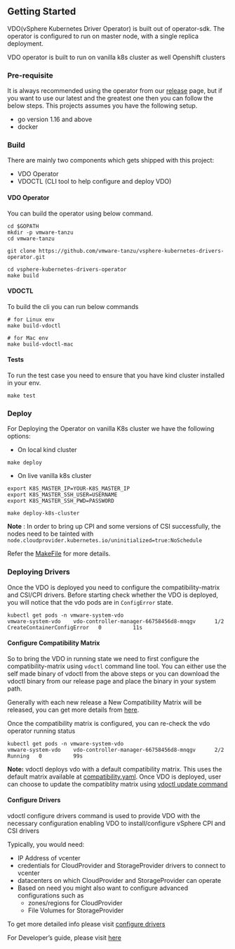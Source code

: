 ## Getting Started

VDO(vSphere Kubernetes Driver Operator) is built out of operator-sdk.
The operator is configured to run on master node, with a single replica deployment.

VDO operator is built to run on vanilla k8s cluster as well Openshift clusters


### Pre-requisite
It is always recommended using the operator from our [release](https://github.com/vmware-tanzu/vsphere-kubernetes-drivers-operator/releases) page, but if you want to use our
latest and the greatest one then you can follow the below steps. This projects assumes you have the following setup.
- go version 1.16 and above
- docker

### Build

There are mainly two components which gets shipped with this project:
- VDO Operator
- VDOCTL (CLI tool to help configure and deploy VDO)

#### VDO Operator
You can build the operator using below command.
```shell
cd $GOPATH
mkdir -p vmware-tanzu
cd vmware-tanzu

git clone https://github.com/vmware-tanzu/vsphere-kubernetes-drivers-operator.git

cd vsphere-kubernetes-drivers-operator
make build
```

#### VDOCTL
To build the cli you can run below commands
```shell
# for Linux env
make build-vdoctl

# for Mac env
make build-vdoctl-mac
```

#### Tests
To run the test case you need to ensure that you have kind cluster installed in your env.
```shell
make test
```

### Deploy
For Deploying the Operator on vanilla K8s cluster we have the following options:

- On local kind cluster
```shell
make deploy
```
- On live vanilla k8s cluster
```shell
export K8S_MASTER_IP=YOUR-K8S_MASTER_IP
export K8S_MASTER_SSH_USER=USERNAME
export K8S_MASTER_SSH_PWD=PASSWORD

make deploy-k8s-cluster
```

**Note** : In order to bring up CPI and some versions of CSI successfully, the nodes need to be tainted with
`node.cloudprovider.kubernetes.io/uninitialized=true:NoSchedule`

Refer the [MakeFile](../../Makefile) for more details.


### Deploying Drivers

Once the VDO is deployed you need to configure the compatibility-matrix
and CSI/CPI drivers.
Before starting check whether the VDO is deployed, you will notice that
the vdo pods are in `ConfigError` state.
```shell
kubectl get pods -n vmware-system-vdo
vmware-system-vdo    vdo-controller-manager-66758456d8-mnqgv      1/2     CreateContainerConfigError   0          11s
```

#### Configure Compatibility Matrix
So to bring the VDO in running state we need to first configure the
compatibility-matrix using `vdoctl` command line tool. You can either use the
self made binary of vdoctl from the above steps or you can download the
vdoctl binary from our release page and place the binary in your system path.


Generally with each new release a New Compatibility Matrix will be released,
you can get more details from [here](https://github.com/vmware-tanzu/vsphere-kubernetes-drivers-operator/releases).

Once the compatibility matrix is configured, you can re-check the vdo operator running status
```shell
kubectl get pods -n vmware-system-vdo
vmware-system-vdo    vdo-controller-manager-66758456d8-mnqgv      2/2     Running   0          99s
```

**Note:** vdoctl deploys vdo with a default compatibility matrix. This uses the default matrix available at [compatibility.yaml](https://github.com/vmware-tanzu/vsphere-kubernetes-drivers-operator/releases/). Once VDO is deployed, user can choose to update the compatiblity matrix using [vdoctl update command](../vdoctl/vdoctl_update_compatibility-matrix.md)

#### Configure Drivers
vdoctl configure drivers command is used to provide VDO with the necessary configuration enabling VDO to install/configure vSphere CPI and CSI drivers

Typically, you would need:

- IP Address of vcenter
- credentials for CloudProvider and StorageProvider drivers to connect to vcenter
- datacenters on which CloudProvider and StorageProvider can operate
- Based on need you might also want to configure advanced configurations such as
    - zones/regions for CloudProvider
    - File Volumes for StorageProvider


To get more detailed info please visit [configure drivers](configure_drivers.md)

For Developer’s guide, please visit [here](../developer-guide.md)

